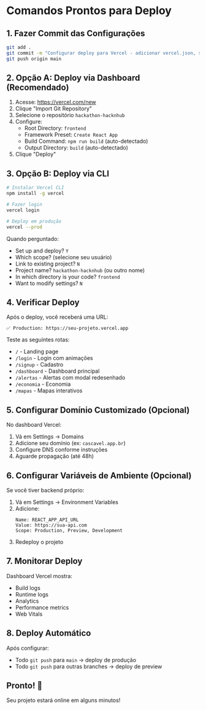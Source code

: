 # Comandos Prontos para Deploy

## 1. Fazer Commit das Configurações

```bash
git add .
git commit -m "Configurar deploy para Vercel - adicionar vercel.json, scripts e documentação"
git push origin main
```

## 2. Opção A: Deploy via Dashboard (Recomendado)

1. Acesse: https://vercel.com/new
2. Clique "Import Git Repository"
3. Selecione o repositório `hackathon-hacknhub`
4. Configure:
   - Root Directory: `frontend`
   - Framework Preset: `Create React App`
   - Build Command: `npm run build` (auto-detectado)
   - Output Directory: `build` (auto-detectado)
5. Clique "Deploy"

## 3. Opção B: Deploy via CLI

```bash
# Instalar Vercel CLI
npm install -g vercel

# Fazer login
vercel login

# Deploy em produção
vercel --prod
```

Quando perguntado:
- Set up and deploy? `Y`
- Which scope? (selecione seu usuário)
- Link to existing project? `N`
- Project name? `hackathon-hacknhub` (ou outro nome)
- In which directory is your code? `frontend`
- Want to modify settings? `N`

## 4. Verificar Deploy

Após o deploy, você receberá uma URL:
```
✅ Production: https://seu-projeto.vercel.app
```

Teste as seguintes rotas:
- `/` - Landing page
- `/login` - Login com animações
- `/signup` - Cadastro
- `/dashboard` - Dashboard principal
- `/alertas` - Alertas com modal redesenhado
- `/economia` - Economia
- `/mapas` - Mapas interativos

## 5. Configurar Domínio Customizado (Opcional)

No dashboard Vercel:
1. Vá em Settings → Domains
2. Adicione seu domínio (ex: `cascavel.app.br`)
3. Configure DNS conforme instruções
4. Aguarde propagação (até 48h)

## 6. Configurar Variáveis de Ambiente (Opcional)

Se você tiver backend próprio:
1. Vá em Settings → Environment Variables
2. Adicione:
   ```
   Name: REACT_APP_API_URL
   Value: https://sua-api.com
   Scope: Production, Preview, Development
   ```
3. Redeploy o projeto

## 7. Monitorar Deploy

Dashboard Vercel mostra:
- Build logs
- Runtime logs
- Analytics
- Performance metrics
- Web Vitals

## 8. Deploy Automático

Após configurar:
- Todo `git push` para `main` → deploy de produção
- Todo `git push` para outras branches → deploy de preview

## Pronto! 🎉

Seu projeto estará online em alguns minutos!
